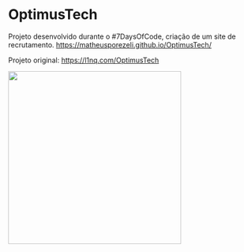 # OptimusTech
Projeto desenvolvido durante o  #7DaysOfCode, criação de um site de recrutamento.
https://matheusporezeli.github.io/OptimusTech/

Projeto original: https://l1nq.com/OptimusTech

<img src="https://i.imgur.com/YSVclw0.png" width="350">
